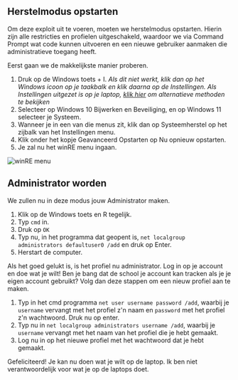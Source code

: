 ## Herstelmodus opstarten

Om deze exploit uit te voeren, moeten we herstelmodus opstarten. Hierin zijn alle restricties en profielen uitgeschakeld, waardoor we via Command Prompt wat code kunnen uitvoeren en een nieuwe gebruiker aanmaken die administratieve toegang heeft.

Eerst gaan we de makkelijkste manier proberen.

1. Druk op de Windows toets + I. 
*Als dit niet werkt, klik dan op het Windows icoon op je taakbalk en klik daarna op de Instellingen.*
*Als Instellingen uitgezet is op je laptop, [klik hier](METHODS.md) om alternatieve methoden te bekijken*
2. Selecteer op Windows 10 Bijwerken en Beveiliging, en op Windows 11 selecteer je Systeem.
3. Wanneer je in een van die menus zit, klik dan op Systeemherstel op het zijbalk van het Instellingen menu.
4. Klik onder het kopje Geavanceerd Opstarten op Nu opnieuw opstarten.
5. Je zal nu het winRE menu ingaan.

![winRE menu](https://support.content.office.net/nl-nl/media/85d63652-68b6-9a70-60e4-c63825eaca59.png)

## Administrator worden

We zullen nu in deze modus jouw Administrator maken.

1. Klik op de Windows toets en R tegelijk.
2. Typ `cmd` in.
3. Druk op `OK`
5. Typ nu, in het programma dat geopent is, `net localgroup administrators defaultuser0 /add` en druk op Enter.
6. Herstart de computer.

Als het goed gelukt is, is het profiel nu administrator. Log in op je account en doe wat je wilt!
Ben je bang dat de school je account kan tracken als je je eigen account gebruikt? Volg dan deze stappen om een nieuw profiel aan te maken.

1. Typ in het cmd programma `net user username password /add`, waarbij je `username` vervangt met het profiel z'n naam en `password` met het profiel z'n wachtwoord. Druk nu op enter.
2. Typ nu in `net localgroup administrators username /add`, waarbij je `username` vervangt met het naam van het profiel die je hebt gemaakt.
3. Log nu in op het nieuwe profiel met het wachtwoord dat je hebt gemaakt.

Gefeliciteerd! Je kan nu doen wat je wilt op de laptop. Ik ben niet verantwoordelijk voor wat je op de laptops doet.
